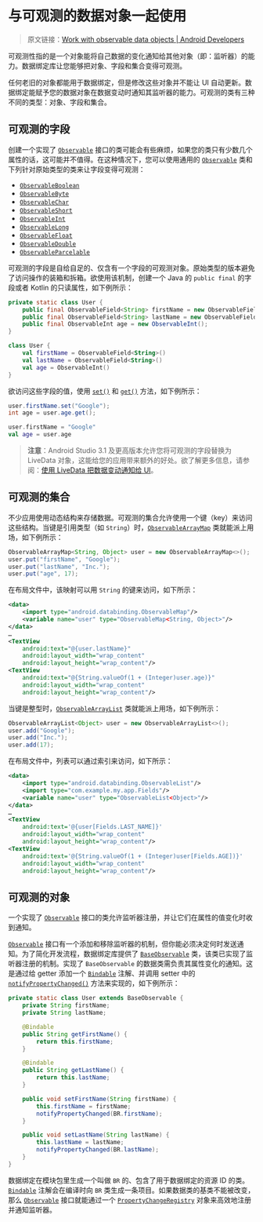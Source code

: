 # 与可观测的数据对象一起使用
> 原文链接：[Work with observable data objects  |  Android Developers](https://developer.android.google.cn/topic/libraries/data-binding/observability)

可观测性指的是一个对象能将自己数据的变化通知给其他对象（即：监听器）的能力。数据绑定库让您能够把对象、字段和集合变得可观测。

任何老旧的对象都能用于数据绑定，但是修改这些对象并不能让 UI 自动更新。数据绑定能赋予您的数据对象在数据变动时通知其监听器的能力。可观测的类有三种不同的类型：对象、字段和集合。

## 可观测的字段

创建一个实现了 [`Observable`](https://developer.android.com/reference/android/databinding/Observable.html?hl=zh-cn) 接口的类可能会有些麻烦，如果您的类只有少数几个属性的话，这可能并不值得。在这种情况下，您可以使用通用的 [`Observable`](https://developer.android.com/reference/android/databinding/Observable.html?hl=zh-cn) 类和下列针对原始类型的类来让字段变得可观测：

* [`ObservableBoolean`](https://developer.android.com/reference/android/databinding/ObservableBoolean.html?hl=zh-cn)
* [`ObservableByte`](https://developer.android.com/reference/android/databinding/ObservableByte.html?hl=zh-cn)
* [`ObservableChar`](https://developer.android.com/reference/android/databinding/ObservableChar.html?hl=zh-cn)
* [`ObservableShort`](https://developer.android.com/reference/android/databinding/ObservableShort.html?hl=zh-cn)
* [`ObservableInt`](https://developer.android.com/reference/android/databinding/ObservableInt.html?hl=zh-cn)
* [`ObservableLong`](https://developer.android.com/reference/android/databinding/ObservableLong.html?hl=zh-cn)
* [`ObservableFloat`](https://developer.android.com/reference/android/databinding/ObservableFloat.html?hl=zh-cn)
* [`ObservableDouble`](https://developer.android.com/reference/android/databinding/ObservableDouble.html?hl=zh-cn)
* [`ObservableParcelable`](https://developer.android.com/reference/android/databinding/ObservableParcelable.html?hl=zh-cn)

可观测的字段是自给自足的、仅含有一个字段的可观测对象。原始类型的版本避免了访问操作的装箱和拆箱。欲使用该机制，创建一个 Java 的 `public final` 的字段或者 Kotlin 的只读属性，如下例所示：

```java
private static class User {
    public final ObservableField<String> firstName = new ObservableField<>();
    public final ObservableField<String> lastName = new ObservableField<>();
    public final ObservableInt age = new ObservableInt();
}
```

```kotlin
class User {
    val firstName = ObservableField<String>()
    val lastName = ObservableField<String>()
    val age = ObservableInt()
}
```

欲访问这些字段的值，使用 [`set()`](https://developer.android.com/reference/android/databinding/ObservableField.html?hl=zh-cn#set) 和 [`get()`](https://developer.android.com/reference/android/databinding/ObservableField.html?hl=zh-cn#get) 方法，如下例所示：

```java
user.firstName.set("Google");
int age = user.age.get();
```

```kotlin
user.firstName = "Google"
val age = user.age
```

> **注意**：Android Studio 3.1 及更高版本允许您将可观测的字段替换为 LiveData 对象，这能给您的应用带来额外的好处。欲了解更多信息，请参阅：[使用 LiveData 把数据变动通知给 UI](https://github.com/Android-Jetpack-Chinese-Translation/android-jetpack-chinese-translation/blob/master/DOCS/B_Guides/3_Core_topics/3_2_Architecture_Components/3_2_3_Data_Binding_Library/3_2_3_7_Bind_layout_views_to_Architecture_Components.md)。

## 可观测的集合

不少应用使用动态结构来存储数据。可观测的集合允许使用一个键（key）来访问这些结构。当键是引用类型（如 `String`）时，[`ObservableArrayMap`](https://developer.android.com/reference/android/databinding/ObservableArrayMap.html?hl=zh-cn) 类就能派上用场，如下例所示：

```java
ObservableArrayMap<String, Object> user = new ObservableArrayMap<>();
user.put("firstName", "Google");
user.put("lastName", "Inc.");
user.put("age", 17);
```

在布局文件中，该映射可以用 `String` 的键来访问，如下所示：

```xml
<data>
    <import type="android.databinding.ObservableMap"/>
    <variable name="user" type="ObservableMap<String, Object>"/>
</data>
…
<TextView
    android:text="@{user.lastName}"
    android:layout_width="wrap_content"
    android:layout_height="wrap_content"/>
<TextView
    android:text="@{String.valueOf(1 + (Integer)user.age)}"
    android:layout_width="wrap_content"
    android:layout_height="wrap_content"/>
```

当键是整型时，[`ObservableArrayList`](https://developer.android.com/reference/android/databinding/ObservableArrayList.html?hl=zh-cn) 类就能派上用场，如下例所示：

```java
ObservableArrayList<Object> user = new ObservableArrayList<>();
user.add("Google");
user.add("Inc.");
user.add(17);
```

在布局文件中，列表可以通过索引来访问，如下所示：

```xml
<data>
    <import type="android.databinding.ObservableList"/>
    <import type="com.example.my.app.Fields"/>
    <variable name="user" type="ObservableList<Object>"/>
</data>
…
<TextView
    android:text='@{user[Fields.LAST_NAME]}'
    android:layout_width="wrap_content"
    android:layout_height="wrap_content"/>
<TextView
    android:text='@{String.valueOf(1 + (Integer)user[Fields.AGE])}'
    android:layout_width="wrap_content"
    android:layout_height="wrap_content"/>
```

## 可观测的对象

一个实现了 [`Observable`](https://developer.android.com/reference/android/databinding/Observable.html?hl=zh-cn) 接口的类允许监听器注册，并让它们在属性的值变化时收到通知。

[`Observable`](https://developer.android.com/reference/android/databinding/Observable.html?hl=zh-cn) 接口有一个添加和移除监听器的机制，但你能必须决定何时发送通知。为了简化开发流程，数据绑定库提供了 [`BaseObservable`](https://developer.android.com/reference/android/databinding/BaseObservable.html?hl=zh-cn) 类，该类已实现了监听器注册的机制。实现了 `BaseObservable` 的数据类需负责其属性变化的通知。这是通过给 getter 添加一个 [`Bindable`](https://developer.android.com/reference/android/databinding/Bindable.html?hl=zh-cn) 注解、并调用 setter 中的 [`notifyPropertyChanged()`](`https://developer.android.com/reference/android/databinding/BaseObservable.html?hl=zh-cn#notifyPropertyChanged(int)) 方法来实现的，如下例所示：

```java
private static class User extends BaseObservable {
    private String firstName;
    private String lastName;

    @Bindable
    public String getFirstName() {
        return this.firstName;
    }

    @Bindable
    public String getLastName() {
        return this.lastName;
    }

    public void setFirstName(String firstName) {
        this.firstName = firstName;
        notifyPropertyChanged(BR.firstName);
    }

    public void setLastName(String lastName) {
        this.lastName = lastName;
        notifyPropertyChanged(BR.lastName);
    }
}
```

数据绑定在模块包里生成一个叫做 `BR` 的、包含了用于数据绑定的资源 ID 的类。[`Bindable`](https://developer.android.com/reference/android/databinding/Bindable.html?hl=zh-cn) 注解会在编译时向 `BR` 类生成一条项目。如果数据类的基类不能被改变，那么 [`Observable`](https://developer.android.com/reference/android/databinding/Observable.html?hl=zh-cn) 接口就能通过一个 [`PropertyChangeRegistry`](https://developer.android.com/reference/android/databinding/PropertyChangeRegistry.html?hl=zh-cn) 对象来高效地注册并通知监听器。


